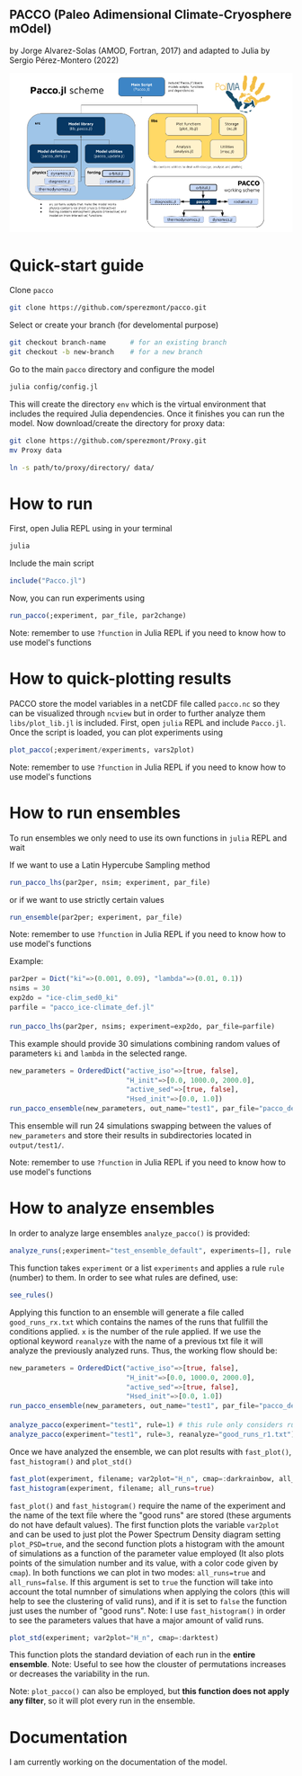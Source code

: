 ## PACCO (Paleo Adimensional Climate-Cryosphere mOdel)
by Jorge Alvarez-Solas (AMOD, Fortran, 2017) and adapted to Julia by Sergio Pérez-Montero (2022)

![Model scheme](config/pacco_scheme.png?raw=true)

# Quick-start guide
Clone `pacco`
```bash
git clone https://github.com/sperezmont/pacco.git
```
Select or create your branch (for develomental purpose)
```bash
git checkout branch-name      # for an existing branch
git checkout -b new-branch    # for a new branch
```
Go to the main `pacco` directory and configure the model
```bash
julia config/config.jl
```
This will create the directory `env` which is the virtual environment that includes the required Julia dependencies. Once it finishes you can run the model. Now download/create the directory for proxy data:

```bash
git clone https://github.com/sperezmont/Proxy.git
mv Proxy data
```

```bash
ln -s path/to/proxy/directory/ data/
```

# How to run
First, open Julia REPL using in your terminal
```bash
julia
```
Include the main script
```julia
include("Pacco.jl")
```
Now, you can run experiments using
```julia
run_pacco(;experiment, par_file, par2change)
```
Note: remember to use `?function` in Julia REPL if you need to know how to use model's functions

# How to quick-plotting results
PACCO store the model variables in a netCDF file called `pacco.nc` so they can be visualized through `ncview` but in order to further analyze them `libs/plot_lib.jl` is included. First, open `julia` REPL and include `Pacco.jl`. Once the script is loaded, you can plot experiments using
```julia
plot_pacco(;experiment/experiments, vars2plot)  
```
Note: remember to use `?function` in Julia REPL if you need to know how to use model's functions
# How to run ensembles
To run ensembles we only need to use its own functions in `julia` REPL and wait

If we want to use a Latin Hypercube Sampling method
```julia
run_pacco_lhs(par2per, nsim; experiment, par_file)
```
or if we want to use strictly certain values
```julia
run_ensemble(par2per; experiment, par_file) 
```
Note: remember to use `?function` in Julia REPL if you need to know how to use model's functions

Example:
```julia
par2per = Dict("ki"=>(0.001, 0.09), "lambda"=>(0.01, 0.1))
nsims = 30
exp2do = "ice-clim_sed0_ki"
parfile = "pacco_ice-climate_def.jl"

run_pacco_lhs(par2per, nsims; experiment=exp2do, par_file=parfile)
```
This example should provide 30 simulations combining random values of parameters `ki` and `lambda` in the selected range. 

```julia
new_parameters = OrderedDict("active_iso"=>[true, false],
                             "H_init"=>[0.0, 1000.0, 2000.0],
                             "active_sed"=>[true, false],
                             "Hsed_init"=>[0.0, 1.0])
run_pacco_ensemble(new_parameters, out_name="test1", par_file="pacco_default.jl")
```
This ensemble will run 24 simulations swapping between the values of `new_parameters` and store their results in subdirectories located in `output/test1/`.

Note: remember to use `?function` in Julia REPL if you need to know how to use model's functions

# How to analyze ensembles
In order to analyze large ensembles `analyze_pacco()` is provided:
```julia
analyze_runs(;experiment="test_ensemble_default", experiments=[], rule::Integer=1, reanalyze=[])
```
This function takes `experiment` or a list `experiments` and applies a rule `rule` (number) to them. In order to see what rules are defined, use:
```julia
see_rules()
```
Applying this function to an ensemble will generate a file called `good_runs_rx.txt` which contains the names of the runs that fullfill the conditions applied. `x` is the number of the rule applied. If we use the optional keyword `reanalyze` with the name of a previous txt file it will analyze the previously analyzed runs. Thus, the working flow should be:
```julia
new_parameters = OrderedDict("active_iso"=>[true, false],
                             "H_init"=>[0.0, 1000.0, 2000.0],
                             "active_sed"=>[true, false],
                             "Hsed_init"=>[0.0, 1.0])
run_pacco_ensemble(new_parameters, out_name="test1", par_file="pacco_default.jl")

analyze_pacco(experiment="test1", rule=1) # this rule only considers runs with at least 1 complete deglaciation and generates "good_runs_r1.txt"
analyze_pacco(experiment="test1", rule=3, reanalyze="good_runs_r1.txt") # this line will apply rule 3 to the previously analyzed set stored in "good_runs_r1.txt"
```
Once we have analyzed the ensemble, we can plot results with `fast_plot()`, `fast_histogram()` and `plot_std()`
```julia
fast_plot(experiment, filename; var2plot="H_n", cmap=:darkrainbow, all_runs=true, plot_PSD=false)
fast_histogram(experiment, filename; all_runs=true)
```
`fast_plot()` and `fast_histogram()` require the name of the experiment and the name of the text file where the "good runs" are stored (these arguments do not have default values). The first function plots the variable `var2plot` and can be used to just plot the Power Spectrum Density diagram setting `plot_PSD=true`, and the second function plots a histogram with the amount of simulations as a function of the parameter value employed (It also plots points of the simulation number and its value, with a color code given by `cmap`). In both functions we can plot in two modes: `all_runs=true` and `all_runs=false`. If this argument is set to `true` the function will take into account the total numnber of simulations when applying the colors (this will help to see the clustering of valid runs), and if it is set to `false` the function just uses the number of "good runs". 
Note: I use `fast_histogram()` in order to see the parameters values that have a major amount of valid runs.

```julia
plot_std(experiment; var2plot="H_n", cmap=:darktest)
```
This function plots the standard deviation of each run in the **entire ensemble**. Note: Useful to see how the clouster of permutations increases or decreases the variability in the run.  

Note: `plot_pacco()` can also be employed, but **this function does not apply any filter**, so it will plot every run in the ensemble.

# Documentation
I am currently working on the documentation of the model.
